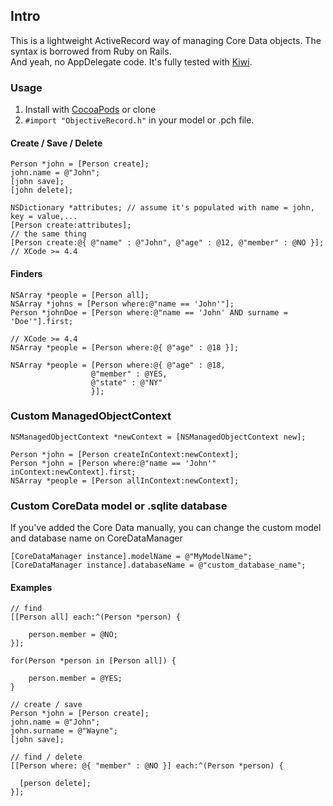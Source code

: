 ## Intro
This is a lightweight ActiveRecord way of managing Core Data objects.
The syntax is borrowed from Ruby on Rails.<br>
And yeah, no AppDelegate code.
It's fully tested with [Kiwi](https://github.com/allending/Kiwi).

### Usage
1. Install with [CocoaPods](http://cocoapods.org) or clone
2. `#import "ObjectiveRecord.h"` in your model or .pch file.

#### Create / Save / Delete

``` objc
Person *john = [Person create];
john.name = @"John";
[john save];
[john delete];

NSDictionary *attributes; // assume it's populated with name = john, key = value,...
[Person create:attributes];
// the same thing 
[Person create:@{ @"name" : @"John", @"age" : @12, @"member" : @NO }]; // XCode >= 4.4
```

#### Finders

``` objc
NSArray *people = [Person all];
NSArray *johns = [Person where:@"name == 'John'"];
Person *johnDoe = [Person where:@"name == 'John' AND surname = 'Doe'"].first;

// XCode >= 4.4
NSArray *people = [Person where:@{ @"age" : @18 }];

NSArray *people = [Person where:@{ @"age" : @18,
                  @"member" : @YES,
                  @"state" : @"NY"
                  }];
```

### Custom ManagedObjectContext

``` objc
NSManagedObjectContext *newContext = [NSManagedObjectContext new];

Person *john = [Person createInContext:newContext];
Person *john = [Person where:@"name == 'John'" inContext:newContext].first;
NSArray *people = [Person allInContext:newContext];
```

### Custom CoreData model or .sqlite database
If you've added the Core Data manually, you can change the custom model and database name on CoreDataManager
``` objc
[CoreDataManager instance].modelName = @"MyModelName";
[CoreDataManager instance].databaseName = @"custom_database_name";
```

#### Examples

``` objc
// find
[[Person all] each:^(Person *person) {
    
    person.member = @NO;
}];

for(Person *person in [Person all]) {
  
    person.member = @YES;
}

// create / save
Person *john = [Person create];
john.name = @"John";
john.surname = @"Wayne";
[john save];

// find / delete
[[Person where: @{ "member" : @NO }] each:^(Person *person) {
  
  [person delete];
}];
```

